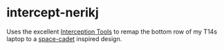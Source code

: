 # intercept-nerikj

Uses the excellent [Interception Tools](https://gitlab.com/interception/linux/tools) to remap the bottom row of my T14s laptop to a [space-cadet](https://en.wikipedia.org/wiki/Space-cadet_keyboard) inspired design.
